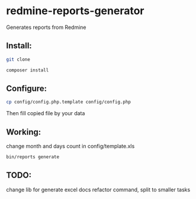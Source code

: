 redmine-reports-generator
=========================

Generates reports from Redmine

## Install:
```bash
git clone
```

```bash
composer install
```

## Configure:
```bash
cp config/config.php.template config/config.php
```

Then fill copied file by your data

## Working:

change month and days count in config/template.xls

```bash
bin/reports generate
```

## TODO:
  change lib for generate excel docs
  refactor command, split to smaller tasks